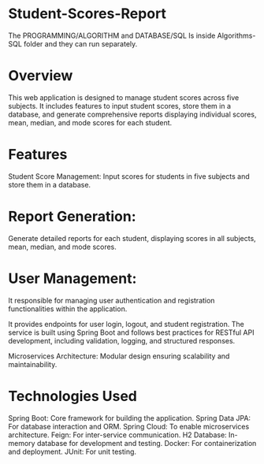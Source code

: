 # Student-Scores-Report
The PROGRAMMING/ALGORITHM and DATABASE/SQL Is inside Algorithms-SQL folder and they can run separately.

# Overview
This web application is designed to manage student scores across five subjects. 
It includes features to input student scores, store them in a database, 
and generate comprehensive reports displaying individual scores, mean, median, 
and mode scores for each student. 


# Features
Student Score Management: Input scores for students in five subjects and store them in a database.

# Report Generation: 
Generate detailed reports for each student, displaying scores in all subjects, 
mean, median, and mode scores.

# User Management: 
It responsible for managing user authentication and registration functionalities within the application. 

It provides endpoints for user login, logout, and student registration. 
The service is built using Spring Boot and follows best practices for RESTful API development, including validation, logging, and structured responses.

Microservices Architecture: Modular design ensuring scalability and maintainability.


# Technologies Used
Spring Boot: Core framework for building the application.
Spring Data JPA: For database interaction and ORM.
Spring Cloud: To enable microservices architecture.
Feign: For inter-service communication.
H2 Database: In-memory database for development and testing.
Docker: For containerization and deployment.
JUnit: For unit testing.
